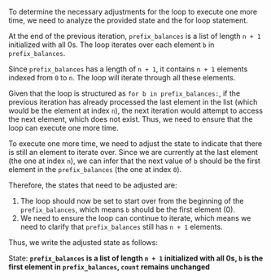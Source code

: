 To determine the necessary adjustments for the loop to execute one more time, we need to analyze the provided state and the for loop statement.

At the end of the previous iteration, `prefix_balances` is a list of length `n + 1` initialized with all 0s. The loop iterates over each element `b` in `prefix_balances`.

Since `prefix_balances` has a length of `n + 1`, it contains `n + 1` elements indexed from `0` to `n`. The loop will iterate through all these elements.

Given that the loop is structured as `for b in prefix_balances:`, if the previous iteration has already processed the last element in the list (which would be the element at index `n`), the next iteration would attempt to access the next element, which does not exist. Thus, we need to ensure that the loop can execute one more time.

To execute one more time, we need to adjust the state to indicate that there is still an element to iterate over. Since we are currently at the last element (the one at index `n`), we can infer that the next value of `b` should be the first element in the `prefix_balances` (the one at index `0`).

Therefore, the states that need to be adjusted are:
1. The loop should now be set to start over from the beginning of the `prefix_balances`, which means `b` should be the first element (0).
2. We need to ensure the loop can continue to iterate, which means we need to clarify that `prefix_balances` still has `n + 1` elements.

Thus, we write the adjusted state as follows:

State: **`prefix_balances` is a list of length `n + 1` initialized with all 0s, `b` is the first element in `prefix_balances`, `count` remains unchanged**